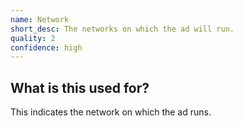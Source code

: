 ```yaml
---
name: Network
short_desc: The networks on which the ad will run.
quality: 2
confidence: high
---
```


## What is this used for?

This indicates the network on which the ad runs.
